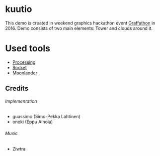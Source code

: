 # kuutio
This demo is created in weekend graphics hackathon event [Graffathon](http://www.graffathon.fi/) in 2016. Demo consists of two main elements: Tower and clouds around it.

# Used tools
- [Processing](https://processing.org/)
- [Rocket](http://www.graffathon.fi/downloads/Rocket/)
- [Moonlander](http://www.graffathon.fi/downloads/Moonlander/)

## Credits
###### Implementation
- guassimo (Simo-Pekka Lahtinen)
- onoki (Eppu Ainola)

###### Music
- Ziwtra
